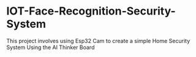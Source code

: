 # IOT-Face-Recognition-Security-System
This project involves using Esp32 Cam to create a simple Home Security System
Using the AI Thinker Board
